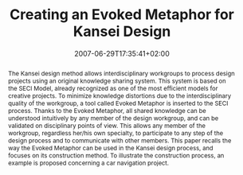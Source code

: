 ---
slug: creating-an-evoked-metaphor-for-kansei-design
title: "Creating an Evoked Metaphor for Kansei Design"
layout: single
searchFilter: Publication
publitype: conference
subsection: conference
kansei: true
researchpage: true
institution:
    logo: Tsukuba
    short: 'U. of Tsukuba'
    web: "https://www.tsukuba.ac.jp/"
    name: "University of Tsukuba"
research: 
    -  kansei
date: 2007-06-29T17:35:41+02:00
reference: "Lévy, P., Yamanaka, T., Wang, L., & Igarashi, H. (2007). Creating an Evoked Metaphor for Kansei Design. the Proceedings of International Conference on Kansei Engineering and Emotion Research - KEER07 ([on CD]). Sapporo, Japan."
abstract: "The Kansei design method allows interdisciplinary workgroups to process design projects using an original knowledge sharing system. This system is based on the SECI Model, already recognized as one of the most efficient models for creative projects. To minimize knowledge distortions due to the interdisciplinary quality of the workgroup, a tool called Evoked Metaphor is inserted to the SECI process. Thanks to the Evoked Metaphor, all shared knowledge can be understood intuitively by any member of the design workgroup, and can be validated on disciplinary points of view. This allows any member of the workgroup, regardless her/his own specialty, to participate to any step of the design process and to communicate with other members. This paper recalls the way the Evoked Metaphor can be used in the Kansei design process, and focuses on its construction method. To illustrate the construction process, an example is proposed concerning a car navigation project."
link:
    paper: "https://1drv.ms/b/s!AnQx_v88q65Qv4R85Pl24SpDkCHxMQ?e=OfqGrQ"
---